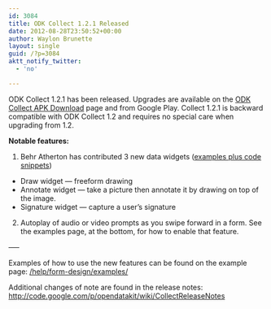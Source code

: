 ```yaml
---
id: 3084
title: ODK Collect 1.2.1 Released
date: 2012-08-28T23:50:52+00:00
author: Waylon Brunette
layout: single
guid: /?p=3084
aktt_notify_twitter:
  - 'no'

---
```

ODK Collect 1.2.1 has been released. Upgrades are available on the <a href="https://github.com/opendatakit/collect/releases">ODK Collect APK Download</a> page and from Google Play. Collect 1.2.1 is backward compatible with ODK Collect 1.2 and requires no special care when upgrading from 1.2.

**Notable features:**

1) Behr Atherton has contributed 3 new data widgets ([examples plus code snippets](/help/form-design/examples/ "Examples"))

  * Draw widget — freeform drawing
  * Annotate widget — take a picture then annotate it by drawing on top of the image.
  * Signature widget — capture a user’s signature

2) Autoplay of audio or video prompts as you swipe forward in a form. See the examples page, at the bottom, for how to enable that feature.

—–

Examples of how to use the new features can be found on the example page: <a href="/help/form-design/examples/" target="_blank">/help/form-design/examples/</a>

Additional changes of note are found in the release notes: <a href="http://code.google.com/p/opendatakit/wiki/CollectReleaseNotes" target="_blank">http://code.google.com/p/opendatakit/wiki/CollectReleaseNotes</a>

<div>
  <div id=":18a" data-tooltip="Show trimmed content">
    <img src="https://mail.google.com/mail/u/0/images/cleardot.gif" alt="" />
  </div>
</div>
